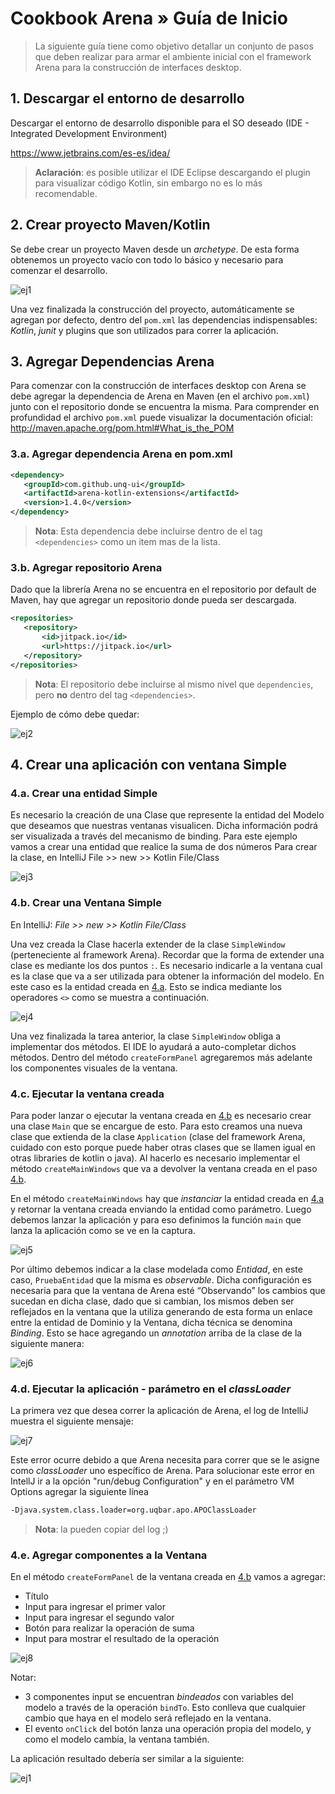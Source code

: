 # Cookbook Arena » Guía de Inicio

> La siguiente guía tiene como objetivo detallar un conjunto de pasos
> que deben realizar para armar el ambiente inicial con el framework Arena
> para la construcción de interfaces desktop.

## 1. Descargar el entorno de desarrollo

Descargar el entorno de desarrollo disponible para el SO deseado (IDE - Integrated Development Environment)

<https://www.jetbrains.com/es-es/idea/>

> **Aclaración**: es posible utilizar el IDE Eclipse descargando el plugin para
> visualizar código Kotlin, sin embargo no es lo más recomendable.

## 2. Crear proyecto Maven/Kotlin

Se debe crear un proyecto Maven desde un _archetype_.
De esta forma obtenemos un proyecto vacío con todo lo básico y necesario para comenzar el desarrollo.

![ej1](_img/cookbook-Arena-1.png)

Una vez finalizada la construcción del proyecto, automáticamente se agregan
por defecto, dentro del `pom.xml` las dependencias indispensables:
_Kotlin_, _junit_ y plugins que son utilizados para correr la aplicación.

## 3. Agregar Dependencias Arena

Para comenzar con la construcción de interfaces desktop con Arena se debe agregar
la dependencia de Arena en Maven (en el archivo `pom.xml`) junto con el repositorio
donde se encuentra la misma.
Para comprender en profundidad el archivo `pom.xml` puede visualizar la documentación
oficial: <http://maven.apache.org/pom.html#What_is_the_POM>

### 3.a. Agregar dependencia Arena en pom.xml

```xml
<dependency>
   <groupId>com.github.unq-ui</groupId>
   <artifactId>arena-kotlin-extensions</artifactId>
   <version>1.4.0</version>
</dependency>
```

> **Nota**: Esta dependencia debe incluirse dentro de el tag `<dependencies>` como un item mas de la lista.

### 3.b. Agregar repositorio Arena

Dado que la librería Arena no se encuentra en el repositorio por default de Maven,
hay que agregar un repositorio donde pueda ser descargada.

```xml
<repositories>
   <repository>
       <id>jitpack.io</id>
       <url>https://jitpack.io</url>
   </repository>
</repositories>
```

> **Nota**: El repositorio debe incluirse al mismo nivel que `dependencies`,
> pero **no** dentro del tag `<dependencies>`.

Ejemplo de cómo debe quedar:

![ej2](_img/cookbook-Arena-2.png)

## 4. Crear una aplicación con ventana Simple

### 4.a. Crear una entidad Simple

Es necesario la creación de una Clase que represente la entidad del Modelo que deseamos que nuestras ventanas visualicen. Dicha información podrá ser visualizada a través del mecanismo de binding.
Para este ejemplo vamos a crear una entidad que realice la suma de dos números
Para crear la clase, en IntelliJ File >> new >> Kotlin File/Class

![ej3](_img/cookbook-Arena-3.png)

### 4.b. Crear una Ventana Simple

En IntelliJ: _File >> new >> Kotlin File/Class_

Una vez creada la Clase hacerla extender de la clase `SimpleWindow`
(perteneciente al framework Arena).
Recordar que la forma de extender una clase es mediante los dos puntos `:`.
Es necesario indicarle a la ventana cual es la clase que va a ser utilizada
para obtener la información del modelo. En este caso es la entidad creada en [4.a](#4.a.-crear-una-entidad-simple).
Esto se indica mediante los operadores `<>` como se muestra a continuación.

![ej4](_img/cookbook-Arena-4.png)

Una vez finalizada la tarea anterior, la clase `SimpleWindow` obliga a implementar dos métodos.
El IDE lo ayudará a auto-completar dichos métodos.
Dentro del método `createFormPanel` agregaremos más adelante los componentes visuales de la ventana.

### 4.c. Ejecutar la ventana creada

Para poder lanzar o ejecutar la ventana creada en [4.b](#4.b.-crear-una-ventana-simple)
es necesario crear una clase `Main` que se encargue de esto.
Para esto creamos una nueva clase que extienda de la clase `Application`
(clase del framework Arena, cuidado con esto porque puede haber otras clases que se llamen
igual en otras libraries de kotlin o java).
Al hacerlo es necesario implementar el método `createMainWindows` que va a devolver
la ventana creada en el paso [4.b](#4.b.-crear-una-ventana-simple).

En el método `createMainWindows` hay que _instanciar_ la entidad creada en
[4.a](#4.a.-crear-una-entidad-simple) y retornar la ventana creada enviando la entidad como parámetro.
Luego debemos lanzar la aplicación y para eso definimos la función `main` que lanza la aplicación como se ve en la captura.

![ej5](_img/cookbook-Arena-5.png)

Por último debemos indicar a la clase modelada como _Entidad_, en este caso, `PruebaEntidad`
que la misma es _observable_. Dicha configuración es necesaria para que la ventana de
Arena esté “Observando” los cambios que sucedan en dicha clase, dado que si cambian,
los mismos deben ser reflejados en la ventana que la utiliza generando de esta forma
un enlace entre la entidad de Dominio y la Ventana, dicha técnica se denomina _Binding_.
Esto se hace agregando un _annotation_ arriba de la clase de la siguiente manera:

![ej6](_img/cookbook-Arena-6.png)

### 4.d. Ejecutar la aplicación - parámetro en el _classLoader_

La primera vez que desea correr la aplicación de Arena, el log de IntelliJ muestra el siguiente mensaje:

![ej7](_img/cookbook-Arena-7.png)

Este error ocurre debido a que Arena necesita para correr que se le asigne como _classLoader_
uno específico de Arena.
Para solucionar este error en IntellJ ir a la opción "run/debug Configuration"
y en el parámetro VM Options agregar la siguiente línea

```txt
-Djava.system.class.loader=org.uqbar.apo.APOClassLoader
```

> **Nota**: la pueden copiar del log ;)

### 4.e. Agregar componentes a la Ventana

En el método `createFormPanel` de la ventana creada en [4.b](#4.b.-crear-una-ventana-simple)
vamos a agregar:

* Título
* Input para ingresar el primer valor
* Input para ingresar el segundo valor
* Botón para realizar la operación de suma
* Input para mostrar el resultado de la operación

![ej8](_img/cookbook-Arena-8.png)

Notar:

* 3 componentes input se encuentran _bindeados_ con variables del modelo a través
  de la operación `bindTo`.
  Esto conlleva que cualquier cambio que haya en el modelo será reflejado en la ventana.
* El evento `onClick` del botón lanza una operación propia del modelo, y como el modelo cambia,
  la ventana también.

La aplicación resultado debería ser similar a la siguiente:

![ej1](_img/cookbook-Arena-9.png)
